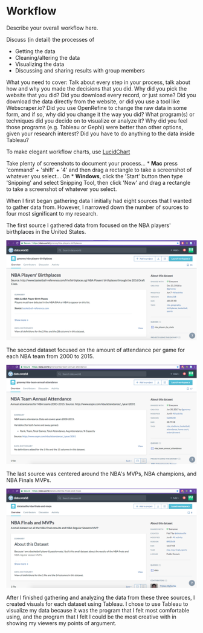 # Workflow

Describe your overall workflow here.

Discuss (in detail) the processes of

* Getting the data
* Cleaning/altering the data
* Visualizing the data
* Discussing and sharing results with group members

What you need to cover: Talk about every step in your process, talk about how and why you made the decisions that you did. Why did you pick the website that you did? Did you download every record, or just some? Did you download the data directly from the website, or did you use a tool like Webscraper.io? Did you use OpenRefine to change the raw data in some form, and if so, why did you change it the way you did? What program(s) or techniques did you decide on to visualize or analyze it? Why did you feel those programs (e.g. Tableau or Gephi) were better than other options, given your research interest? Did you have to do anything to the data inside Tableau?

To make elegant workflow charts, use [LucidChart](https://lucidchart.com)

Take plenty of screenshots to document your process...
    * **Mac** press 'command' + 'shift' + '4' and then drag a rectangle to take a screenshot of whatever you select... On
    * **Windows**, click the 'Start' button then type 'Snipping' and select Snipping Tool, then click 'New' and drag a rectangle to take a screenshot of whatever you select.
	
When I first began gathering data I initially had eight sources that I wanted to gather data from. However, I narrowed down the number of sources to four most significant to my research.

The first source I gathered data from focused on the NBA players' birthplaces in the United States.

![birthplaces](imgs/birthplacesdata.png)

The second dataset focused on the amount of attendance per game for each NBA team from 2000 to 2015.

![attendance](imgs/attendancedata.png)

The last source was centered around the NBA's MVPs, NBA champions, and NBA Finals MVPs.

![mvp](imgs/mvpdata.png)

After I finished gathering and analyzing the data from these three sources, I created visuals for each dataset using Tableau. I chose to use Tableau to visualize my data because it was the program that I felt most comfortable using, and the program that I felt I could be the most creative with in showing my viewers my points of argument.
